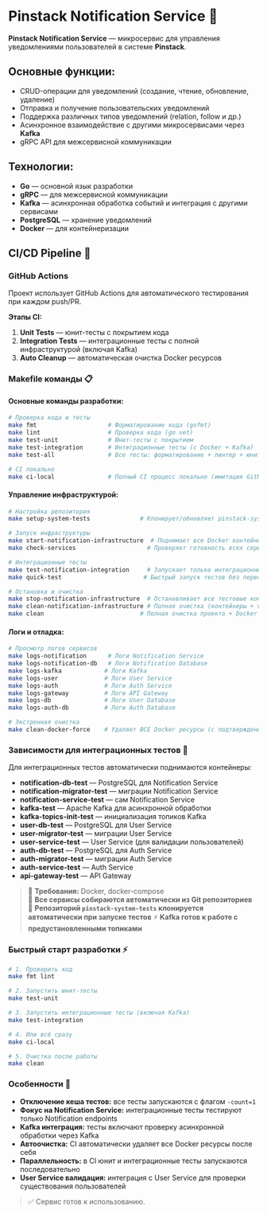 # Pinstack Notification Service 🔔

**Pinstack Notification Service** — микросервис для управления уведомлениями пользователей в системе **Pinstack**.

## Основные функции:
- CRUD-операции для уведомлений (создание, чтение, обновление, удаление)
- Отправка и получение пользовательских уведомлений
- Поддержка различных типов уведомлений (relation, follow и др.)
- Асинхронное взаимодействие с другими микросервисами через **Kafka**
- gRPC API для межсервисной коммуникации

## Технологии:
- **Go** — основной язык разработки
- **gRPC** — для межсервисной коммуникации
- **Kafka** — асинхронная обработка событий и интеграция с другими сервисами
- **PostgreSQL** — хранение уведомлений
- **Docker** — для контейнеризации

## CI/CD Pipeline 🚀

### GitHub Actions
Проект использует GitHub Actions для автоматического тестирования при каждом push/PR.

**Этапы CI:**
1. **Unit Tests** — юнит-тесты с покрытием кода
2. **Integration Tests** — интеграционные тесты с полной инфраструктурой (включая Kafka)
3. **Auto Cleanup** — автоматическая очистка Docker ресурсов

### Makefile команды 📋

#### Основные команды разработки:
```bash
# Проверка кода и тесты
make fmt                    # Форматирование кода (gofmt)
make lint                   # Проверка кода (go vet)
make test-unit              # Юнит-тесты с покрытием
make test-integration       # Интеграционные тесты (с Docker + Kafka)
make test-all               # Все тесты: форматирование + линтер + юнит + интеграционные

# CI локально
make ci-local               # Полный CI процесс локально (имитация GitHub Actions)
```

#### Управление инфраструктурой:
```bash
# Настройка репозитория
make setup-system-tests              # Клонирует/обновляет pinstack-system-tests репозиторий

# Запуск инфраструктуры
make start-notification-infrastructure  # Поднимает все Docker контейнеры для тестов
make check-services                    # Проверяет готовность всех сервисов

# Интеграционные тесты
make test-notification-integration     # Запускает только интеграционные тесты
make quick-test                       # Быстрый запуск тестов без пересборки контейнеров

# Остановка и очистка
make stop-notification-infrastructure  # Останавливает все тестовые контейнеры
make clean-notification-infrastructure # Полная очистка (контейнеры + volumes + образы)
make clean                           # Полная очистка проекта + Docker
```

#### Логи и отладка:
```bash
# Просмотр логов сервисов
make logs-notification      # Логи Notification Service
make logs-notification-db   # Логи Notification Database
make logs-kafka            # Логи Kafka
make logs-user             # Логи User Service
make logs-auth             # Логи Auth Service  
make logs-gateway          # Логи API Gateway
make logs-db               # Логи User Database
make logs-auth-db          # Логи Auth Database

# Экстренная очистка
make clean-docker-force    # Удаляет ВСЕ Docker ресурсы (с подтверждением)
```

### Зависимости для интеграционных тестов 🐳

Для интеграционных тестов автоматически поднимаются контейнеры:
- **notification-db-test** — PostgreSQL для Notification Service
- **notification-migrator-test** — миграции Notification Service
- **notification-service-test** — сам Notification Service
- **kafka-test** — Apache Kafka для асинхронной обработки
- **kafka-topics-init-test** — инициализация топиков Kafka
- **user-db-test** — PostgreSQL для User Service
- **user-migrator-test** — миграции User Service
- **user-service-test** — User Service (для валидации пользователей)
- **auth-db-test** — PostgreSQL для Auth Service
- **auth-migrator-test** — миграции Auth Service
- **auth-service-test** — Auth Service
- **api-gateway-test** — API Gateway

> 📍 **Требования:** Docker, docker-compose  
> 🚀 **Все сервисы собираются автоматически из Git репозиториев**  
> 🔄 **Репозиторий `pinstack-system-tests` клонируется автоматически при запуске тестов**
> ⚡ **Kafka готов к работе с предустановленными топиками**

### Быстрый старт разработки ⚡

```bash
# 1. Проверить код
make fmt lint

# 2. Запустить юнит-тесты
make test-unit

# 3. Запустить интеграционные тесты (включая Kafka)
make test-integration

# 4. Или всё сразу
make ci-local

# 5. Очистка после работы
make clean
```

### Особенности 🔧

- **Отключение кеша тестов:** все тесты запускаются с флагом `-count=1`
- **Фокус на Notification Service:** интеграционные тесты тестируют только Notification endpoints
- **Kafka интеграция:** тесты включают проверку асинхронной обработки через Kafka
- **Автоочистка:** CI автоматически удаляет все Docker ресурсы после себя
- **Параллельность:** в CI юнит и интеграционные тесты запускаются последовательно
- **User Service валидация:** интеграция с User Service для проверки существования пользователей

> ✅ Сервис готов к использованию.
